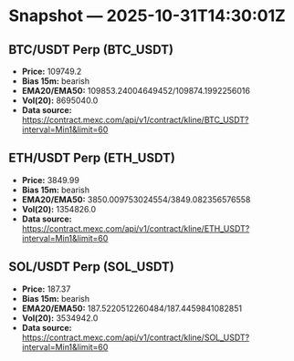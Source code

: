 # Snapshot — 2025-10-31T14:30:01Z

## BTC/USDT Perp (BTC_USDT)
- **Price:** 109749.2
- **Bias 15m:** bearish
- **EMA20/EMA50:** 109853.24004649452/109874.1992256016
- **Vol(20):** 8695040.0
- **Data source:** https://contract.mexc.com/api/v1/contract/kline/BTC_USDT?interval=Min1&limit=60

## ETH/USDT Perp (ETH_USDT)
- **Price:** 3849.99
- **Bias 15m:** bearish
- **EMA20/EMA50:** 3850.009753024554/3849.082356576558
- **Vol(20):** 1354826.0
- **Data source:** https://contract.mexc.com/api/v1/contract/kline/ETH_USDT?interval=Min1&limit=60

## SOL/USDT Perp (SOL_USDT)
- **Price:** 187.37
- **Bias 15m:** bearish
- **EMA20/EMA50:** 187.5220512260484/187.4459841082851
- **Vol(20):** 3534942.0
- **Data source:** https://contract.mexc.com/api/v1/contract/kline/SOL_USDT?interval=Min1&limit=60
